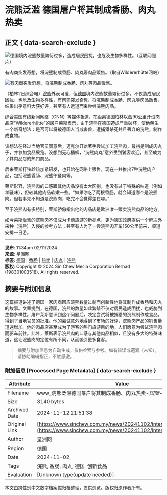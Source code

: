 # 浣熊泛滥 德国屠户将其制成香肠、肉丸热卖

## 正文 { data-search-exclude }


![德国境内浣熊数量繁衍过多，造成居民困扰，也危及生物多样性。（互联网照片）](https://www.sinchew.com.my/wp-content/uploads/2024/11/e68bbce79b98e28895e6b5a3e7868ae6b39be6bba5-e5beb7e59bbde5b1a0e688b7e5b086e585b6e588b6e68890e9a699e882a0e38081e88289e4b8b8e783ade58d96.jpg)

有肉商突发奇想，将浣熊制成香肠、肉丸等肉品贩售。（取自Wildererhütte网站）

![有肉商突发奇想，将浣熊制成香肠、肉丸等肉品贩售。](https://www.sinchew.com.my/wp-content/uploads/2024/11/e68bbce79b98e28895e6b5a3e7868ae6b39be6bba5-e5beb7e59bbde5b1a0e688b7e5b086e585b6e588b6e68890e9a699e882a0e38081e88289e4b8b8e783ade58d96-1.jpg)

（柏林2日综合电）[浣熊](https://www.sinchew.com.my/tag/%e6%b5%a3%e7%86%8a/)外表可爱，但[德国](https://www.sinchew.com.my/tag/%e5%be%b7%e5%9b%bd/)境内浣熊数量繁衍过多，不仅造成居民困扰，也危及生物多样性，有肉商突发奇想，将浣熊制成[香肠](https://www.sinchew.com.my/tag/%e9%a6%99%e8%82%a0/)、[肉丸](https://www.sinchew.com.my/tag/%e8%82%89%e4%b8%b8/)等肉品贩售，结果出乎意料大获好评。甚至有人远道而来尝尝浣熊肉品。

综合美国有线新闻网络（CNN）等媒体报道，在距离德国柏林以西90公里开设肉品店“Wildererhütte”的屠户莱斯表示，由于浣熊在德国造成严重破坏，使他萌生一个新奇想法：是否可以将被德国人当成害兽，遭捕猎杀死并且丢弃的浣熊，制作成食物。

该想法在经过当地官员同意后，迈克尔开始著手尝试加工浣熊肉，最初是制成肉丸子，并参加食品展览。没想到无心插柳，“浣熊肉丸”意外受到饕客欢迎，甚至成为了其内品店的热门商品。

后来莱斯打铁趁热加紧研发，也开始在网络上贩售，现在一共推出7种浣熊肉产品，包括浣熊香肠、浣熊午餐肉等。

莱斯形容，浣熊肉的口感跟其他肉品没有太大区别，也没有过于特殊的味道（例如羊骚味），但较其他肉品软嫩一些。“如果你吃了两根香肠，就会知道哪个是浣熊肉。但若事先不知道是浣熊肉，吃完不会觉得差在哪。”

至于浣熊肉有多特别，莱斯骄傲指出他的肉品店是欧洲唯一贩卖浣熊肉品的地方。

如今莱斯贩售的浣熊肉不仅成为卡德旅游的新亮点，更为德国政府提供一个解决外来种（浣熊）入侵的参考方法；甚至有人为了一尝浣熊肉开车150公里前来，顺道安排一日游。

---

**发布**: 11:34am 02/11/2024  
**来源**: [星洲网](https://www.sinchew.com.my)  
**标签**: [德国](https://www.sinchew.com.my/tag/%e5%be%b7%e5%9b%bd) | [香肠](https://www.sinchew.com.my/tag/%e9%a6%99%e8%82%a0) | [热卖](https://www.sinchew.com.my/tag/%e7%83%ad%e5%8d%96) | [肉丸](https://www.sinchew.com.my/tag/%e8%82%89%e4%b8%b8) | [浣熊](https://www.sinchew.com.my/tag/%e6%b5%a3%e7%86%8a)  
**版权**: Copyright © 2024 Sin Chew Media Corporation Berhad (198301003518). All rights reserved.
<!-- tcd_original_link https://www.sinchew.com.my/news/20241102/international/6041369 -->
## 摘要与附加信息

<!-- tcd_abstract -->
这篇报道讲述了德国一家肉商因应浣熊数量过剩而创新性地将其制作成香肠和肉丸的故事。文章提到，在德国，浣熊的数量如此繁殖不仅对居民造成困扰，也威胁到生物多样性。屠户莱斯意识到这个问题后，决定尝试将被捕猎的浣熊制作成食品，得到了当地官员的批准。他的尝试意外地得到了市场的好评，浣熊肉产品的销售量迅速增加。他的肉品店甚至成为了游客的热门旅游目的地，人们愿意为尝试浣熊肉而驱车前往。此外，莱斯表示浣熊肉的口感与其他肉品相似，且没有多大的特殊味道，这让浣熊肉的定位有所不同，从而吸引更多食客。
<!-- tcd_abstract_end -->

> 摘要与附加信息为自动生成，仅供检索与参考。如有错误或遗漏（未知），请协助编辑指正，不胜感激。

### 附加信息 [Processed Page Metadata] { data-search-exclude }

| Attribute       | Value                                  |
|-----------------|----------------------------------------|
| Filename        | www_浣熊泛滥德国屠户将其制成香肠、肉丸热卖-_国际_-_星洲日报.md                             |
| Size            | 3140 bytes                           |
| Archived Date   | 2024-11-12 21:51:38                             |
| Original Link   | [https://www.sinchew.com.my/news/20241102/international/6041369](https://www.sinchew.com.my/news/20241102/international/6041369)                       |
| Author          | 星洲网                               |
| Region          | 德国                               |
| Date            | 2024-11-02                                 |
| Tags            | 浣熊, 香肠, 肉丸, 德国, 创新食品                                 |
| Evaluation            | [Unknown type(update needed)]                                 |
<!-- tcd_table_end -->

本文由跨性别中文数字档案馆归档整理，仅供浏览。版权归原作者所有。
